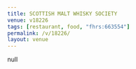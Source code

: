 ```yaml
---
title: SCOTTISH MALT WHISKY SOCIETY
venue: v18226
tags: [restaurant, food, "fhrs:663554"]
permalink: /v/18226/
layout: venue
---
```

null